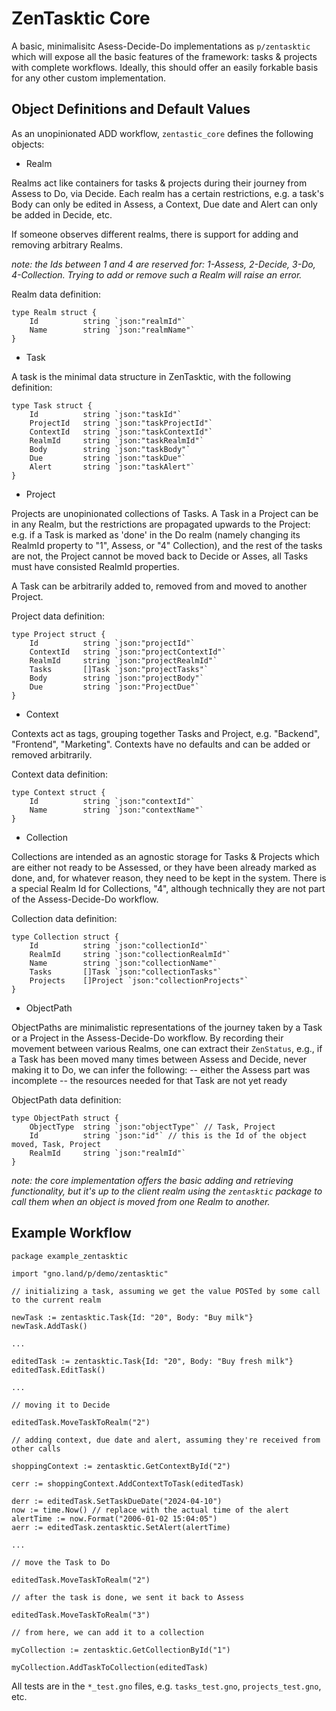 # ZenTasktic Core

A basic, minimalisitc Asess-Decide-Do implementations as `p/zentasktic` which will expose all the basic features of the framework: tasks & projects with complete workflows. Ideally, this should offer an easily forkable basis for any other custom implementation.

## Object Definitions and Default Values

As an unopinionated ADD workflow, `zentastic_core` defines the following objects:

- Realm

Realms act like containers for tasks & projects during their journey from Assess to Do, via Decide. Each realm has a certain restrictions, e.g. a task's Body can only be edited in Assess, a Context, Due date and Alert can only be added in Decide, etc.

If someone observes different realms, there is support for adding and removing arbitrary Realms.

_note: the Ids between 1 and 4 are reserved for: 1-Assess, 2-Decide, 3-Do, 4-Collection. Trying to add or remove such a Realm will raise an error._


Realm data definition:

```
type Realm struct {
	Id 			string `json:"realmId"`
	Name 		string `json:"realmName"`
}
```

- Task

A task is the minimal data structure in ZenTasktic, with the following definition:

```
type Task struct {
	Id 			string `json:"taskId"`
	ProjectId 	string `json:"taskProjectId"`
	ContextId	string `json:"taskContextId"`
	RealmId 	string `json:"taskRealmId"`
	Body 		string `json:"taskBody"`
	Due			string `json:"taskDue"`
	Alert		string `json:"taskAlert"`
}
```

- Project

Projects are unopinionated collections of Tasks. A Task in a Project can be in any Realm, but the restrictions are propagated upwards to the Project: e.g. if a Task is marked as 'done' in the Do realm (namely changing its RealmId property to "1", Assess, or "4" Collection), and the rest of the tasks are not, the Project cannot be moved back to Decide or Asses, all Tasks must have consisted RealmId properties.

A Task can be arbitrarily added to, removed from and moved to another Project.

Project data definition:


```
type Project struct {
	Id 			string `json:"projectId"`
	ContextId	string `json:"projectContextId"`
	RealmId 	string `json:"projectRealmId"`
	Tasks		[]Task `json:"projectTasks"`
	Body 		string `json:"projectBody"`
	Due			string `json:"ProjectDue"`
}
```


- Context

Contexts act as tags, grouping together Tasks and Project, e.g. "Backend", "Frontend", "Marketing". Contexts have no defaults and can be added or removed arbitrarily.

Context data definition:

```
type Context struct {
	Id 			string `json:"contextId"`
	Name 		string `json:"contextName"`
}
```

- Collection

Collections are intended as an agnostic storage for Tasks & Projects which are either not ready to be Assessed, or they have been already marked as done, and, for whatever reason, they need to be kept in the system. There is a special Realm Id for Collections, "4", although technically they are not part of the Assess-Decide-Do workflow.

Collection data definition:

```
type Collection struct {
	Id 			string `json:"collectionId"`
	RealmId 	string `json:"collectionRealmId"`
	Name 		string `json:"collectionName"`
	Tasks		[]Task `json:"collectionTasks"`
	Projects	[]Project `json:"collectionProjects"`
}
```

- ObjectPath

ObjectPaths are minimalistic representations of the journey taken by a Task or a Project in the Assess-Decide-Do workflow. By recording their movement between various Realms, one can extract their `ZenStatus`, e.g., if a Task has been moved many times between Assess and Decide, never making it to Do, we can infer the following:
-- either the Assess part was incomplete
-- the resources needed for that Task are not yet ready

ObjectPath data definition:

```
type ObjectPath struct {
	ObjectType	string `json:"objectType"` // Task, Project
	Id 			string `json:"id"` // this is the Id of the object moved, Task, Project
	RealmId 	string `json:"realmId"`
}
```

_note: the core implementation offers the basic adding and retrieving functionality, but it's up to the client realm using the `zentasktic` package to call them when an object is moved from one Realm to another._

## Example Workflow

```
package example_zentasktic

import "gno.land/p/demo/zentasktic"

// initializing a task, assuming we get the value POSTed by some call to the current realm

newTask := zentasktic.Task{Id: "20", Body: "Buy milk"}
newTask.AddTask()

...

editedTask := zentasktic.Task{Id: "20", Body: "Buy fresh milk"}
editedTask.EditTask()

...

// moving it to Decide

editedTask.MoveTaskToRealm("2")

// adding context, due date and alert, assuming they're received from other calls

shoppingContext := zentasktic.GetContextById("2")

cerr := shoppingContext.AddContextToTask(editedTask)

derr := editedTask.SetTaskDueDate("2024-04-10")
now := time.Now() // replace with the actual time of the alert
alertTime := now.Format("2006-01-02 15:04:05")
aerr := editedTask.zentasktic.SetAlert(alertTime)

...

// move the Task to Do

editedTask.MoveTaskToRealm("2")

// after the task is done, we sent it back to Assess

editedTask.MoveTaskToRealm("3")

// from here, we can add it to a collection

myCollection := zentasktic.GetCollectionById("1")

myCollection.AddTaskToCollection(editedTask)

```

All tests are in the `*_test.gno` files, e.g. `tasks_test.gno`, `projects_test.gno`, etc.